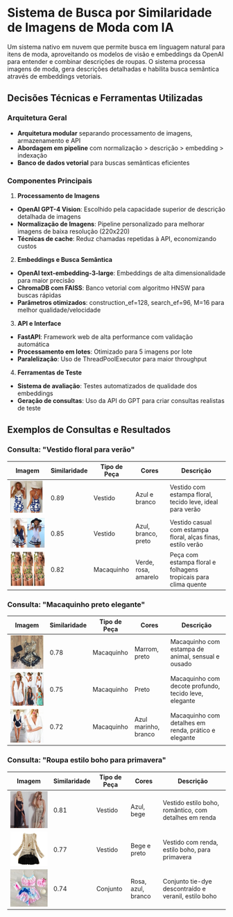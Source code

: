 # Sistema de Busca por Similaridade de Imagens de Moda com IA

Um sistema nativo em nuvem que permite busca em linguagem natural para itens de moda, aproveitando os modelos de visão e embeddings da OpenAI para entender e combinar descrições de roupas. O sistema processa imagens de moda, gera descrições detalhadas e habilita busca semântica através de embeddings vetoriais.

## Decisões Técnicas e Ferramentas Utilizadas

### Arquitetura Geral
- **Arquitetura modular** separando processamento de imagens, armazenamento e API
- **Abordagem em pipeline** com normalização > descrição > embedding > indexação
- **Banco de dados vetorial** para buscas semânticas eficientes

### Componentes Principais

1. **Processamento de Imagens**
  - **OpenAI GPT-4 Vision**: Escolhido pela capacidade superior de descrição detalhada de imagens
  - **Normalização de Imagens**: Pipeline personalizado para melhorar imagens de baixa resolução (220x220)
  - **Técnicas de cache**: Reduz chamadas repetidas à API, economizando custos

2. **Embeddings e Busca Semântica**
  - **OpenAI text-embedding-3-large**: Embeddings de alta dimensionalidade para maior precisão
  - **ChromaDB com FAISS**: Banco vetorial com algoritmo HNSW para buscas rápidas
  - **Parâmetros otimizados**: construction_ef=128, search_ef=96, M=16 para melhor qualidade/velocidade

3. **API e Interface**
  - **FastAPI**: Framework web de alta performance com validação automática
  - **Processamento em lotes**: Otimizado para 5 imagens por lote
  - **Paralelização**: Uso de ThreadPoolExecutor para maior throughput

4. **Ferramentas de Teste**
  - **Sistema de avaliação**: Testes automatizados de qualidade dos embeddings
  - **Geração de consultas**: Uso da API do GPT para criar consultas realistas de teste

## Exemplos de Consultas e Resultados

### Consulta: "Vestido floral para verão"

| Imagem | Similaridade | Tipo de Peça | Cores | Descrição |
|--------|--------------|--------------|-------|-----------|
| ![vestido1](src/data/images/Hot-selling-fashion-lace-halter-neck-Backless-print-cross-spaghetti-strap-one-piece-dress-short-skirt.jpg_220x220.jpg) | 0.89 | Vestido | Azul e branco | Vestido com estampa floral, tecido leve, ideal para verão |
| ![vestido2](src/data/images/Skine-2015-new-casual-fashion-summer-dress-ball-gown-white-and-black-printed-sleeveless-spaghetti-strap.jpg_220x220.jpg) | 0.85 | Vestido | Azul, branco, preto | Vestido casual com estampa floral, alças finas, estilo verão |
| ![vestido3](src/data/images/2015-summer-new-Women-s-Cool-sexy-dress-beach-floral-print-short-sleeveless-mini-dress.jpg_220x220.jpg) | 0.82 | Macaquinho | Verde, rosa, amarelo | Peça com estampa floral e folhagens tropicais para clima quente |

### Consulta: "Macaquinho preto elegante"

| Imagem | Similaridade | Tipo de Peça | Cores | Descrição |
|--------|--------------|--------------|-------|-----------|
| ![macaquinho1](src/data/images/2015-Hot-New-Arrival-Spring-Womens-Sleeveless-Short-Jumpsuit-Printed-Leopard-Strapless-Bodycon-Dress-Tank-Tops.jpg_220x220.jpg) | 0.78 | Macaquinho | Marrom, preto | Macaquinho com estampa de animal, sensual e ousado |
| ![macaquinho2](src/data/images/new-top-2015-hot-fashion-deep-v-neck-sexy-women-rompers-sexty-casual-women-jumpsuits-solid.jpg_220x220.jpg) | 0.75 | Macaquinho | Preto | Macaquinho com decote profundo, tecido leve, elegante |
| ![macaquinho3](src/data/images/Free-Shipping-New-Fashion-Hot-Style-Deep-V-Neck-Half-Sleeves-Lace-Short-Rompers-Women-Jumpsuit.jpg_220x220.jpg) | 0.72 | Macaquinho | Azul marinho, branco | Macaquinho com detalhes em renda, prático e elegante |

### Consulta: "Roupa estilo boho para primavera"

| Imagem | Similaridade | Tipo de Peça | Cores | Descrição |
|--------|--------------|--------------|-------|-----------|
| ![boho1](src/data/images/Vestidos-Women-Summer-Lace-Dress-2014-Sheer-Floral-Lace-Maxi-Slip-with-Wide-Straps-Black-Romance.jpg_220x220.jpg) | 0.81 | Vestido | Azul, bege | Vestido estilo boho, romântico, com detalhes em renda |
| ![boho2](src/data/images/Women-Knitted-Long-Sleeve-Lace-Dresses-Spring-And-winter-Sexy-vestidos-Chiffon-Patchwork-Dress-Casual-Ladies.jpg_220x220.jpg) | 0.77 | Vestido | Bege e preto | Vestido com renda, estilo boho, para primavera |
| ![boho3](src/data/images/macacao-feminino-2015-Colorful-print-rompers-womens-jumpsuit-Casual-overalls-for-women-bodysuit-shorts-for-women.jpg_220x220.jpg) | 0.74 | Conjunto | Rosa, azul, branco | Conjunto tie-dye descontraído e veranil, estilo boho |